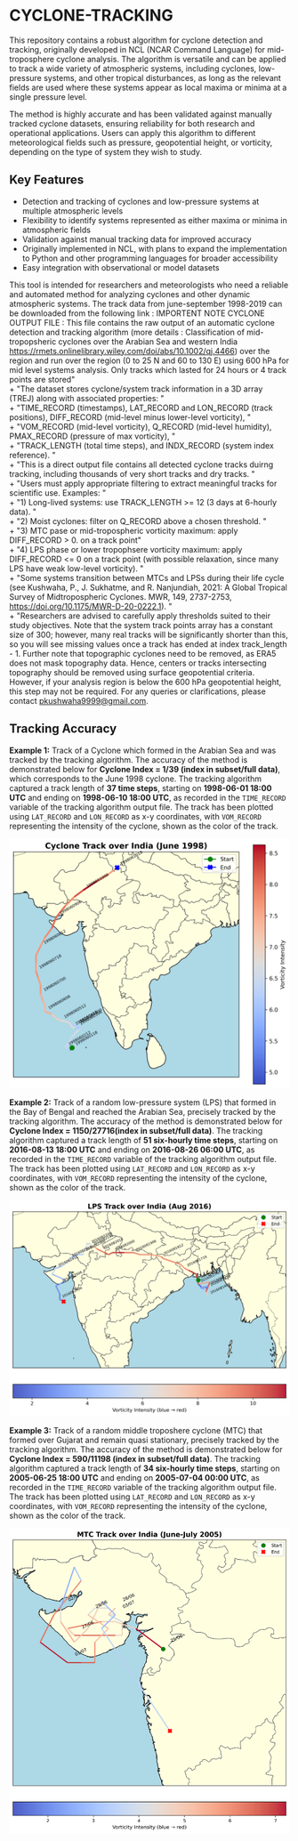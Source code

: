 # CYCLONE-TRACKING

This repository contains a robust algorithm for cyclone detection and tracking, originally developed in NCL (NCAR Command Language) for mid-troposphere cyclone analysis. The algorithm is versatile and can be applied to track a wide variety of atmospheric systems, including cyclones, low-pressure systems, and other tropical disturbances, as long as the relevant fields are used where these systems appear as local maxima or minima at a single pressure level.

The method is highly accurate and has been validated against manually tracked cyclone datasets, ensuring reliability for both research and operational applications. Users can apply this algorithm to different meteorological fields such as pressure, geopotential height, or vorticity, depending on the type of system they wish to study.

## Key Features
- Detection and tracking of cyclones and low-pressure systems at multiple atmospheric levels  
- Flexibility to identify systems represented as either maxima or minima in atmospheric fields  
- Validation against manual tracking data for improved accuracy  
- Originally implemented in NCL, with plans to expand the implementation to Python and other programming languages for broader accessibility  
- Easy integration with observational or model datasets  

This tool is intended for researchers and meteorologists who need a reliable and automated method for analyzing cyclones and other dynamic atmospheric systems.
The track data from june-september 1998-2019 can be downloaded from the following link : 
IMPORTENT NOTE CYCLONE OUTPUT FILE : 
This file contains the raw output of an automatic cyclone detection and tracking algorithm (more details : Classification of mid-tropopsheric cyclones over the Arabian Sea and western India https://rmets.onlinelibrary.wiley.com/doi/abs/10.1002/qj.4466) over the region and run over the region (0 to 25 N and 60 to 130 E) using 600 hPa for mid level systems analysis. Only tracks which lasted for 24 hours or 4 track points are stored" \
                 + "The dataset stores cyclone/system track information in a 3D array (TREJ) along with associated properties: " \
                 + "TIME_RECORD (timestamps), LAT_RECORD and LON_RECORD (track positions), DIFF_RECORD (mid-level minus lower-level vorticity), " \
                 + "VOM_RECORD (mid-level vorticity), Q_RECORD (mid-level humidity), PMAX_RECORD (pressure of max vorticity), " \
                 + "TRACK_LENGTH (total time steps), and INDX_RECORD (system index reference). " \
                 + "This is a direct output file contains all detected cyclone tracks duirng tracking, including thousands of very short tracks and dry tracks. " \
                 + "Users must apply appropriate filtering to extract meaningful tracks for scientific use. Examples: " \
                 + "1) Long-lived systems: use TRACK_LENGTH >= 12 (3 days at 6-hourly data). " \
                 + "2) Moist cyclones: filter on Q_RECORD above a chosen threshold. " \
                 + "3) MTC pase or mid-tropospheric vorticity maximum: apply DIFF_RECORD > 0. on a track point" \
                 + "4) LPS phase or lower tropophsere vorticity maximum: apply DIFF_RECORD <= 0  on a track point (with possible relaxation, since many LPS have weak low-level vorticity). " \
                 + "Some systems transition between MTCs and LPSs during their life cycle (see Kushwaha, P., J. Sukhatme, and R. Nanjundiah, 2021: A Global Tropical Survey of Midtropospheric Cyclones. MWR, 149, 2737-2753, https://doi.org/10.1175/MWR-D-20-0222.1). " \
                 + "Researchers are advised to carefully apply thresholds suited to their study objectives. Note that the system track points array has a constant size of 300; however, many real tracks will be significantly shorter than this, so you will see missing values once a track has ended at index track_length - 1. Further note that topographic cyclones need to be removed, as ERA5 does not mask topography data. Hence, centers or tracks intersecting topography should be removed using surface geopotential criteria. However, if your analysis region is below the 600 hPa geopotential height, this step may not be required. For any queries or clarifications, please contact pkushwaha9999@gmail.com.

## Tracking Accuracy

**Example 1:** Track of a Cyclone which formed in the Arabian Sea and was tracked by the tracking algorithm.
The accuracy of the method is demonstrated below for **Cyclone Index = 1/39 (index in subset/full data)**, which corresponds to the June 1998 cyclone.
The tracking algorithm captured a track length of **37 time steps**, starting on **1998-06-01 18:00 UTC** and ending on **1998-06-10 18:00 UTC**, as recorded in the `TIME_RECORD` variable of the tracking algorithm output file. The track has been plotted using `LAT_RECORD` and `LON_RECORD` as x-y coordinates, with `VOM_RECORD` representing the intensity of the cyclone, shown as the color of the track.

![Cyclone Track with Vorticity](figures/cyclone_track_labeled.png)

**Example 2:** Track of a random low-pressure system (LPS) that formed in the Bay of Bengal and reached the Arabian Sea, precisely tracked by the tracking algorithm.
The accuracy of the method is demonstrated below for **Cyclone Index = 1150/27716(index in subset/full data)**. The tracking algorithm captured a track length of **51 six-hourly time steps**, starting on **2016-08-13 18:00 UTC** and ending on **2016-08-26 06:00 UTC**, as recorded in the `TIME_RECORD` variable of the tracking algorithm output file. The track has been plotted using `LAT_RECORD` and `LON_RECORD` as x-y coordinates, with `VOM_RECORD` representing the intensity of the cyclone, shown as the color of the track.

![Cyclone Track with Vorticity](figures/lps_track_aug2016_horizontal_cb.png)


**Example 3:** Track of a random middle troposhere cyclone (MTC) that formed over Gujarat and remain quasi stationary, precisely tracked by the tracking algorithm.
The accuracy of the method is demonstrated below for **Cyclone Index = 590/11198 (index in subset/full data)**. The tracking algorithm captured a track length of **34 six-hourly time steps**, starting on **2005-06-25 18:00 UTC** and ending on **2005-07-04 00:00 UTC**, as recorded in the `TIME_RECORD` variable of the tracking algorithm output file. The track has been plotted using `LAT_RECORD` and `LON_RECORD` as x-y coordinates, with `VOM_RECORD` representing the intensity of the cyclone, shown as the color of the track.

![Cyclone Track with Vorticity](figures/mtc_track_june2005_horizontal_cb.png)
